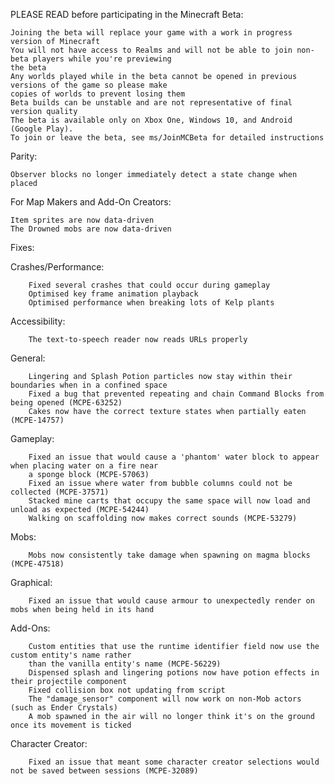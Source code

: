 PLEASE READ before participating in the Minecraft Beta:

    Joining the beta will replace your game with a work in progress version of Minecraft
    You will not have access to Realms and will not be able to join non-beta players while you're previewing 
    the beta
    Any worlds played while in the beta cannot be opened in previous versions of the game so please make 
    copies of worlds to prevent losing them
    Beta builds can be unstable and are not representative of final version quality
    The beta is available only on Xbox One, Windows 10, and Android (Google Play). 
    To join or leave the beta, see ms/JoinMCBeta for detailed instructions

Parity:

    Observer blocks no longer immediately detect a state change when placed

 For Map Makers and Add-On Creators:

    Item sprites are now data-driven
    The Drowned mobs are now data-driven

Fixes:

Crashes/Performance:

        Fixed several crashes that could occur during gameplay
        Optimised key frame animation playback
        Optimised performance when breaking lots of Kelp plants

Accessibility:

        The text-to-speech reader now reads URLs properly

General:

        Lingering and Splash Potion particles now stay within their boundaries when in a confined space
        Fixed a bug that prevented repeating and chain Command Blocks from being opened (MCPE-63252)
        Cakes now have the correct texture states when partially eaten (MCPE-14757) 

Gameplay:

        Fixed an issue that would cause a 'phantom' water block to appear when placing water on a fire near
        a sponge block (MCPE-57063)
        Fixed an issue where water from bubble columns could not be collected (MCPE-37571)
        Stacked mine carts that occupy the same space will now load and unload as expected (MCPE-54244)
        Walking on scaffolding now makes correct sounds (MCPE-53279) 
Mobs:

        Mobs now consistently take damage when spawning on magma blocks (MCPE-47518)

Graphical:

        Fixed an issue that would cause armour to unexpectedly render on mobs when being held in its hand

Add-Ons:

        Custom entities that use the runtime identifier field now use the custom entity's name rather
        than the vanilla entity's name (MCPE-56229)
        Dispensed splash and lingering potions now have potion effects in their projectile component
        Fixed collision box not updating from script
        The "damage_sensor" component will now work on non-Mob actors (such as Ender Crystals) 
        A mob spawned in the air will no longer think it's on the ground once its movement is ticked 

Character Creator:

        Fixed an issue that meant some character creator selections would not be saved between sessions (MCPE-32089)
